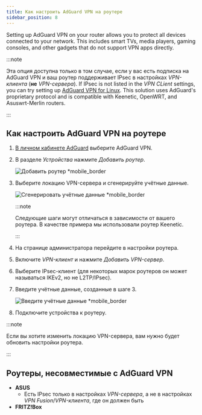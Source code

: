 ```yaml
---
title: Как настроить AdGuard VPN на роутере
sidebar_position: 8
---
```


Setting up AdGuard VPN on your router allows you to protect all devices connected to your network. This includes smart TVs, media players, gaming consoles, and other gadgets that do not support VPN apps directly.

:::note

Эта опция доступна только в том случае, если у вас есть подписка на AdGuard VPN и ваш роутер поддерживает IPsec в настройках _VPN-клиента_ (**не** _VPN-сервера_). If IPsec is not listed in the _VPN CLient_ settings, you can try setting up [AdGuard VPN for Linux](/adguard-vpn-for-linux/setting-up-on-a-router). This solution uses AdGuard's proprietary protocol and is compatible with Keenetic, OpenWRT, and Asuswrt-Merlin routers.

:::

## Как настроить AdGuard VPN на роутере

1. [В личном кабинете AdGuard](https://auth.adguard.com/login.html) выберите AdGuard VPN.

2. В разделе _Устройства_ нажмите _Добавить роутер_.

    ![Добавить роутер \*mobile_border](https://cdn.adguardvpn.com/content/kb/vpn/general/2_year.jpg)

3. Выберите локацию VPN-сервера и сгенерируйте учётные данные.

    ![Сгенерировать учётные данные \*mobile_border](https://cdn.adguardvpn.com/content/kb/vpn/general/configure_router.png)

    :::note

    Следующие шаги могут отличаться в зависимости от вашего роутера. В качестве примера мы использовали роутер Keenetic.

    :::

4. На странице администратора перейдите в настройки роутера.

5. Включите _VPN-клиент_ и нажмите _Добавить VPN-сервер_.

6. Выберите IPsec-клиент (для некоторых марок роутеров он может называться IKEv2, но не L2TP/IPsec).

7. Введите учётные данные, созданные в шаге 3.

    ![Введите учётные данные \*mobile_border](https://cdn.adguardvpn.com/content/kb/vpn/general/vpn_connection.jpg)

8. Подключите устройства к роутеру.

:::note

Если вы хотите изменить локацию VPN-сервера, вам нужно будет обновить настройки роутера.

:::

## Роутеры, несовместимые с AdGuard VPN

- **ASUS**
    - Есть IPsec только в настройках _VPN-сервера_, а не в настройках _VPN Fusion_/_VPN-клиента_, где он должен быть
- **FRITZ!Box**
